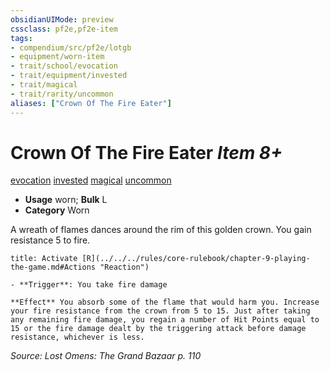 ```yaml
---
obsidianUIMode: preview
cssclass: pf2e,pf2e-item
tags:
- compendium/src/pf2e/lotgb
- equipment/worn-item
- trait/school/evocation
- trait/equipment/invested
- trait/magical
- trait/rarity/uncommon
aliases: ["Crown Of The Fire Eater"]
---
```

# Crown Of The Fire Eater *Item 8+*  
[evocation](evocation.md)  [invested](invested.md)  [magical](magical.md)  [uncommon](uncommon.md)  

- **Usage** worn; **Bulk** L
- **Category** Worn

A wreath of flames dances around the rim of this golden crown. You gain resistance 5 to fire.

```ad-embed-ability
title: Activate [R](../../../rules/core-rulebook/chapter-9-playing-the-game.md#Actions "Reaction")

- **Trigger**: You take fire damage

**Effect** You absorb some of the flame that would harm you. Increase your fire resistance from the crown from 5 to 15. Just after taking any remaining fire damage, you regain a number of Hit Points equal to 15 or the fire damage dealt by the triggering attack before damage resistance, whichever is less.
```

*Source: Lost Omens: The Grand Bazaar p. 110*
